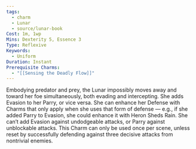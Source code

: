 ```yaml
---
tags:
  - charm
  - Lunar
  - source/lunar-book
Cost: 1m, 1wp
Mins: Dexterity 5, Essence 3
Type: Reflexive
Keywords:
  - Uniform
Duration: Instant
Prerequisite Charms:
  - "[[Sensing the Deadly Flow]]"
---
```

Embodying predator and prey, the Lunar impossibly moves away and toward her foe simultaneously, both evading and intercepting. She adds Evasion to her Parry, or vice versa. She can enhance her Defense with Charms that only apply when she uses that form of defense — e.g., if she added Parry to Evasion, she could enhance it with Heron Sheds Rain. She can’t add Evasion against undodgeable attacks, or Parry against unblockable attacks. This Charm can only be used once per scene, unless reset by successfully defending against three decisive attacks from nontrivial enemies.